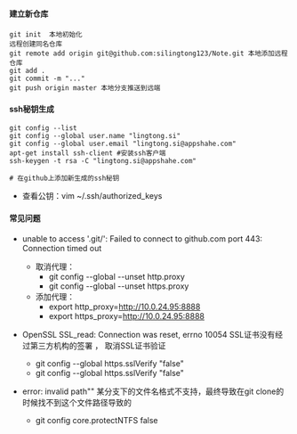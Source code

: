 #### 建立新仓库
```
git init  本地初始化
远程创建同名仓库
git remote add origin git@github.com:silingtong123/Note.git 本地添加远程仓库
git add .
git commit -m "..."
git push origin master 本地分支推送到远端
```

#### ssh秘钥生成
```
git config --list
git config --global user.name "lingtong.si"
git config --global user.email "lingtong.si@appshahe.com"
apt-get install ssh-client #安装ssh客户端 
ssh-keygen -t rsa -C "lingtong.si@appshahe.com" 

# 在github上添加新生成的ssh秘钥
```
- 查看公钥：vim ~/.ssh/authorized_keys
#### 常见问题
- unable to access '.git/': Failed to connect to github.com port 443: Connection timed out
  - 取消代理：
    - git config --global --unset http.proxy
    - git config --global --unset https.proxy
  - 添加代理：
    - export http_proxy=http://10.0.24.95:8888
    - export https_proxy=http://10.0.24.95:8888

- OpenSSL SSL_read: Connection was reset, errno 10054 SSL证书没有经过第三方机构的签署 ， 取消SSL证书验证
  - git config --global https.sslVerify "false"
  - git config --global https.sslVerify "false"

- error: invalid path"" 某分支下的文件名格式不支持，最终导致在git clone的时候找不到这个文件路径导致的
  - git config core.protectNTFS false
